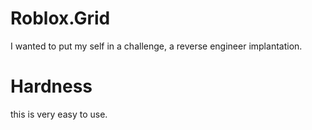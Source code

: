 # Roblox.Grid
I wanted to put my self in a challenge,  a reverse engineer implantation.
#  Hardness
this is very easy to use.
